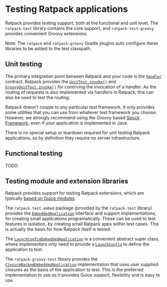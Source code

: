 # Testing Ratpack applications

Ratpack provides testing support, both at the functional and unit level.
The `ratpack-test` library contains the core support, and `ratpack-test-groovy` provides convenient Groovy extensions.

Note: The `ratpack` and `ratpack-groovy` Gradle plugins auto configure these libraries to be added to the test classpath.

## Unit testing

The primary integration point between Ratpack and your code is the [`Handler`](api/ratpack/handling/Handler.html) contract.
Ratpack provides the [`UnitTest.invoke()`](api/ratpack/test/UnitTest.html#invoke\(ratpack.handling.Handler,%20ratpack.util.Action\)) and
[`GroovyUnitTest.invoke()`](api/ratpack/groovy/test/GroovyUnitTest.html#invoke\(ratpack.handling.Handler,%20groovy.lang.Closure\)) for contriving the invocation of a handler.
As the routing of requests is also implemented via handlers in Ratpack, this can also be used to test the routing.

Ratpack doesn't couple to any particular test framework.
It only provides some utilities that you can use from whatever test framework you choose.
However, we strongly recommend using the Groovy based [Spock Framework](http://www.spockframework.org), even if your application is implemented in Java.

There is no special setup or teardown required for unit testing Ratpack applications, as by definition they require no server infrastructure.

## Functional testing

TODO.

## Testing module and extension libraries

Ratpack provides support for testing Ratpack extensions, which are typically [based on Guice modules](guice.html).

The `ratpack.test.embed` package (provided by the `ratpack-test` library) provides the [`EmbeddedApplication`](api/ratpack/test/embed/EmbeddedApplication.html) interface and support implementations, for creating small applications programatically.
These can be used to test features in isolation, by creating small Ratpack apps within test cases.
This is actually the basis for how Ratpack itself is tested.

The [`LaunchConfigEmbeddedApplication`](api/ratpack/test/embed/LaunchConfigEmbeddedApplication.html) is a convenient abstract super class, where implementors only need to provide a [`LaunchConfig`](api/ratpack/launch/LaunchConfig.html) to define the application to test.

The `ratpack-groovy-test` library provides the [`ClosureBackedEmbeddedApplication`](api/ratpack/groovy/test/embed/ClosureBackedEmbeddedApplication.html) implementation that uses user supplied closures as the basis of the application to test.
This is the preferred implementation to use as it provides Guice support, flexibility and is easy to use.